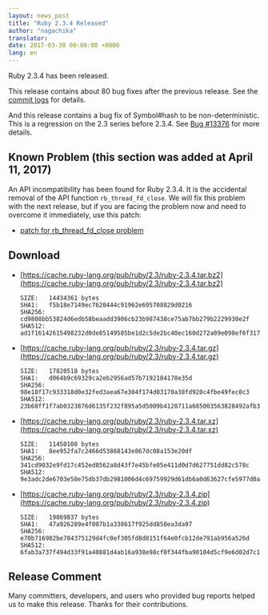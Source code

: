 ```yaml
---
layout: news_post
title: "Ruby 2.3.4 Released"
author: "nagachika"
translator:
date: 2017-03-30 00:00:00 +0000
lang: en
---
```


Ruby 2.3.4 has been released.

This release contains about 80 bug fixes after the previous release.
See the [commit logs](https://github.com/ruby/ruby/compare/v2_3_3...v2_3_4)
for details.

And this release contains a bug fix of Symbol#hash to be non-deterministic.
This is a regression on the 2.3 series before 2.3.4.
See [Bug #13376](https://bugs.ruby-lang.org/issues/13376) for more details.


## Known Problem (this section was added at April 11, 2017)

An API incompatibility has been found for Ruby 2.3.4.
It is the accidental removal of the API function `rb_thread_fd_close`.
We will fix this problem with the next release, but if you are facing
the problem now and need to overcome it immediately, use this patch:

* [patch for rb_thread_fd_close problem](https://svn.ruby-lang.org/cgi-bin/viewvc.cgi/branches/ruby_2_3/thread.c?r1=58289&r2=58288&pathrev=58289&view=patch)


## Download

* [https://cache.ruby-lang.org/pub/ruby/2.3/ruby-2.3.4.tar.bz2](https://cache.ruby-lang.org/pub/ruby/2.3/ruby-2.3.4.tar.bz2)

      SIZE:   14434361 bytes
      SHA1:   f5b18e7149ec7620444c91962e695708829d0216
      SHA256: cd9808bb53824d6edb58beaadd3906cb23b987438ce75ab7bb279b2229930e2f
      SHA512: ad1f16142615498232d0de85149585be1d2c5de2bc40ec160d272a09e098ef6f317d8b25026001735261fd1c5bc0d1f8513a8474e89f0d86eed5b2fe7338d64e

* [https://cache.ruby-lang.org/pub/ruby/2.3/ruby-2.3.4.tar.gz](https://cache.ruby-lang.org/pub/ruby/2.3/ruby-2.3.4.tar.gz)

      SIZE:   17820518 bytes
      SHA1:   d064b9c69329ca2eb2956ad57b7192184178e35d
      SHA256: 98e18f17c933318d0e32fed3aea67e304f174d03170a38fd920c4fbe49fec0c3
      SHA512: 23b68ff1f7ab0323876d6135f232f895a5d5009b4128711a685003563828492afb330e589ca614581a49e43027c34e251d96a3fc10330cdfdd11a2537af0233f

* [https://cache.ruby-lang.org/pub/ruby/2.3/ruby-2.3.4.tar.xz](https://cache.ruby-lang.org/pub/ruby/2.3/ruby-2.3.4.tar.xz)

      SIZE:   11450108 bytes
      SHA1:   8ee952fa7c2466d53868143e867dc08a153e20df
      SHA256: 341cd9032e9fd17c452ed8562a8d43f7e45bfe05e411d0d7d627751dd82c578c
      SHA512: 9e3adc2de6703e50e75db37db2981006d4c69759929d61db6a0d63627cfe5977d0ad66d2c69d7161cfc0c0d1c2cb38e5181a06ccd2790df2f72ec25c2ad01e02

* [https://cache.ruby-lang.org/pub/ruby/2.3/ruby-2.3.4.zip](https://cache.ruby-lang.org/pub/ruby/2.3/ruby-2.3.4.zip)

      SIZE:   19869837 bytes
      SHA1:   47a926289e4f007b1a338617f925dd858ea3da97
      SHA256: e70b716982be704375129d4fc0ef305fd8d8151f64e0fcb12de791ab956a526d
      SHA512: 6fab3a737f494d33f91a40881d4ab16a938e98cf0f344fba90104d5cf9e6d02d7c17f64512c2f1ffd67f64ad5dd38477fab0d17614c1ff22627f18232186315a

## Release Comment

Many committers, developers, and users who provided bug reports helped us to make this release.
Thanks for their contributions.
